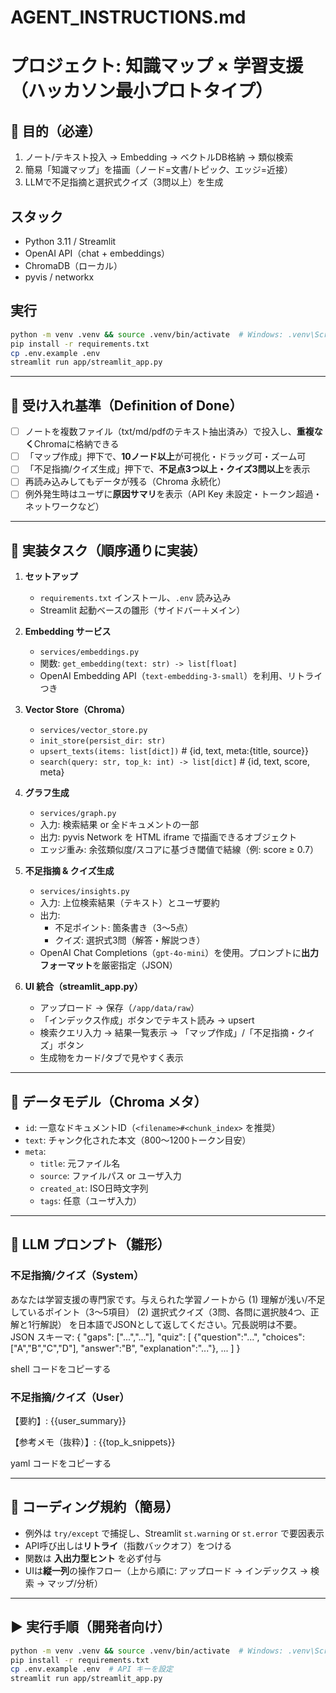 # AGENT_INSTRUCTIONS.md
# プロジェクト: 知識マップ × 学習支援（ハッカソン最小プロトタイプ）

## 🎯 目的（必達）
1) ノート/テキスト投入 → Embedding → ベクトルDB格納 → 類似検索  
2) 簡易「知識マップ」を描画（ノード=文書/トピック、エッジ=近接）  
3) LLMで不足指摘と選択式クイズ（3問以上）を生成

## スタック
- Python 3.11 / Streamlit
- OpenAI API（chat + embeddings）
- ChromaDB（ローカル）
- pyvis / networkx

## 実行
```bash
python -m venv .venv && source .venv/bin/activate  # Windows: .venv\Scripts\activate
pip install -r requirements.txt
cp .env.example .env
streamlit run app/streamlit_app.py
```


---

## 🧪 受け入れ基準（Definition of Done）
- [ ] ノートを複数ファイル（txt/md/pdfのテキスト抽出済み）で投入し、**重複なく**Chromaに格納できる  
- [ ] 「マップ作成」押下で、**10ノード以上**が可視化・ドラッグ可・ズーム可  
- [ ] 「不足指摘/クイズ生成」押下で、**不足点3つ以上・クイズ3問以上**を表示  
- [ ] 再読み込みしてもデータが残る（Chroma 永続化）  
- [ ] 例外発生時はユーザに**原因サマリ**を表示（API Key 未設定・トークン超過・ネットワークなど）

---

## 🧩 実装タスク（順序通りに実装）
1. **セットアップ**
   - `requirements.txt` インストール、`.env` 読み込み
   - Streamlit 起動ベースの雛形（サイドバー＋メイン）

2. **Embedding サービス**
   - `services/embeddings.py`
   - 関数: `get_embedding(text: str) -> list[float]`
   - OpenAI Embedding API（`text-embedding-3-small`）を利用、リトライつき

3. **Vector Store（Chroma）**
   - `services/vector_store.py`
   - `init_store(persist_dir: str)`
   - `upsert_texts(items: list[dict])`  # {id, text, meta:{title, source}}  
   - `search(query: str, top_k: int) -> list[dict]`  # {id, text, score, meta}

4. **グラフ生成**
   - `services/graph.py`
   - 入力: 検索結果 or 全ドキュメントの一部
   - 出力: pyvis Network を HTML iframe で描画できるオブジェクト
   - エッジ重み: 余弦類似度/スコアに基づき閾値で結線（例: score ≥ 0.7）

5. **不足指摘 & クイズ生成**
   - `services/insights.py`
   - 入力: 上位検索結果（テキスト）とユーザ要約
   - 出力:
     - 不足ポイント: 箇条書き（3〜5点）
     - クイズ: 選択式3問（解答・解説つき）
   - OpenAI Chat Completions（`gpt-4o-mini`）を使用。プロンプトに**出力フォーマット**を厳密指定（JSON）

6. **UI 統合（streamlit_app.py）**
   - アップロード → 保存（`/app/data/raw`）
   - 「インデックス作成」ボタンでテキスト読み → upsert
   - 検索クエリ入力 → 結果一覧表示 → 「マップ作成」/「不足指摘・クイズ」ボタン
   - 生成物をカード/タブで見やすく表示

---

## 🧱 データモデル（Chroma メタ）
- `id`: 一意なドキュメントID（`<filename>#<chunk_index>` を推奨）
- `text`: チャンク化された本文（800～1200トークン目安）
- `meta`:
  - `title`: 元ファイル名
  - `source`: ファイルパス or ユーザ入力
  - `created_at`: ISO日時文字列
  - `tags`: 任意（ユーザ入力）

---

## 🧠 LLM プロンプト（雛形）
### 不足指摘/クイズ（System）
あなたは学習支援の専門家です。与えられた学習ノートから
(1) 理解が浅い/不足しているポイント（3〜5項目）
(2) 選択式クイズ（3問、各問に選択肢4つ、正解と1行解説）
を日本語でJSONとして返してください。冗長説明は不要。
JSON スキーマ:
{
"gaps": ["...","..."],
"quiz": [
{"question":"...", "choices":["A","B","C","D"], "answer":"B", "explanation":"..."},
...
]
}

shell
コードをコピーする

### 不足指摘/クイズ（User）
【要約】:
{{user_summary}}

【参考メモ（抜粋）】:
{{top_k_snippets}}

yaml
コードをコピーする

---

## 🧷 コーディング規約（簡易）
- 例外は `try/except` で捕捉し、Streamlit `st.warning` or `st.error` で要因表示
- API呼び出しは**リトライ**（指数バックオフ）をつける
- 関数は **入出力型ヒント** を必ず付与
- UIは**縦一列**の操作フロー（上から順に: アップロード → インデックス → 検索 → マップ/分析）

---

## ▶️ 実行手順（開発者向け）
```bash
python -m venv .venv && source .venv/bin/activate  # Windows: .venv\Scripts\activate
pip install -r requirements.txt
cp .env.example .env  # API キーを設定
streamlit run app/streamlit_app.py
